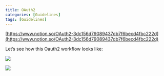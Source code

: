 ```yaml
---
title: OAuth2
categories: [Guidelines]
tags: [Guidelines]
---
```


[https://www.notion.so/OAuth2-3dc156d79089437db7f6becd4fbc222d](https://www.notion.so/OAuth2-3dc156d79089437db7f6becd4fbc222d)


Let’s see how this Oauth2 workflow looks like:


![](https://s3.us-west-2.amazonaws.com/secure.notion-static.com/3bce41e0-99e8-4ebd-9701-e2bc9cbb79a2/Untitled.png?X-Amz-Algorithm=AWS4-HMAC-SHA256&X-Amz-Content-Sha256=UNSIGNED-PAYLOAD&X-Amz-Credential=AKIAT73L2G45EIPT3X45%2F20230608%2Fus-west-2%2Fs3%2Faws4_request&X-Amz-Date=20230608T201501Z&X-Amz-Expires=3600&X-Amz-Signature=d346d4fb90959dfe405f03e54ec5bd856b7b28584d16b5417f61382d7ab0cc0d&X-Amz-SignedHeaders=host&x-id=GetObject)


![](https://s3.us-west-2.amazonaws.com/secure.notion-static.com/27d32b66-de43-41de-80f7-7edb81d1190f/Untitled.png?X-Amz-Algorithm=AWS4-HMAC-SHA256&X-Amz-Content-Sha256=UNSIGNED-PAYLOAD&X-Amz-Credential=AKIAT73L2G45EIPT3X45%2F20230608%2Fus-west-2%2Fs3%2Faws4_request&X-Amz-Date=20230608T201501Z&X-Amz-Expires=3600&X-Amz-Signature=7ea32ff5a6d1283d4fda865bef437b0b10a2aadcbf7796a567dbdb60fb8a5de9&X-Amz-SignedHeaders=host&x-id=GetObject)

